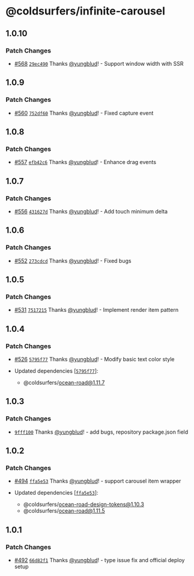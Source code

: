# @coldsurfers/infinite-carousel

## 1.0.10

### Patch Changes

- [#568](https://github.com/coldsurfers/surfers-root/pull/568) [`29ec490`](https://github.com/coldsurfers/surfers-root/commit/29ec49016bfdff6c83f958abbed3d0cefa1a93f7) Thanks [@yungblud](https://github.com/yungblud)! - Support window width with SSR

## 1.0.9

### Patch Changes

- [#560](https://github.com/coldsurfers/surfers-root/pull/560) [`752df60`](https://github.com/coldsurfers/surfers-root/commit/752df6031505b47073747ae50c282558c8dabd33) Thanks [@yungblud](https://github.com/yungblud)! - Fixed capture event

## 1.0.8

### Patch Changes

- [#557](https://github.com/coldsurfers/surfers-root/pull/557) [`efb42c6`](https://github.com/coldsurfers/surfers-root/commit/efb42c6e60b82c3b8ac1d6c7456efb81139caddb) Thanks [@yungblud](https://github.com/yungblud)! - Enhance drag events

## 1.0.7

### Patch Changes

- [#556](https://github.com/coldsurfers/surfers-root/pull/556) [`431627d`](https://github.com/coldsurfers/surfers-root/commit/431627d640f57592ca780ed2c1458115703c9f46) Thanks [@yungblud](https://github.com/yungblud)! - Add touch minimum delta

## 1.0.6

### Patch Changes

- [#552](https://github.com/coldsurfers/surfers-root/pull/552) [`273cdcd`](https://github.com/coldsurfers/surfers-root/commit/273cdcda816d69c4370e71deb8b8114c50a42e5b) Thanks [@yungblud](https://github.com/yungblud)! - Fixed bugs

## 1.0.5

### Patch Changes

- [#531](https://github.com/coldsurfers/surfers-root/pull/531) [`7517215`](https://github.com/coldsurfers/surfers-root/commit/75172153665d3fb0c4503e746f56128611c3ee54) Thanks [@yungblud](https://github.com/yungblud)! - Implement render item pattern

## 1.0.4

### Patch Changes

- [#526](https://github.com/coldsurfers/surfers-root/pull/526) [`5795f77`](https://github.com/coldsurfers/surfers-root/commit/5795f771a19726a9d3fda12c90ddfad98a97843b) Thanks [@yungblud](https://github.com/yungblud)! - Modify basic text color style

- Updated dependencies [[`5795f77`](https://github.com/coldsurfers/surfers-root/commit/5795f771a19726a9d3fda12c90ddfad98a97843b)]:
  - @coldsurfers/ocean-road@1.11.7

## 1.0.3

### Patch Changes

- [`9fff100`](https://github.com/coldsurfers/surfers-root/commit/9fff1001bb9cdafe7fb076764b6b2b9ba3650909) Thanks [@yungblud](https://github.com/yungblud)! - add bugs, repository package.json field

## 1.0.2

### Patch Changes

- [#494](https://github.com/coldsurfers/surfers-root/pull/494) [`ffa5e53`](https://github.com/coldsurfers/surfers-root/commit/ffa5e536820d303eaa2103b68f6ddc6f088c5885) Thanks [@yungblud](https://github.com/yungblud)! - support carousel item wrapper

- Updated dependencies [[`ffa5e53`](https://github.com/coldsurfers/surfers-root/commit/ffa5e536820d303eaa2103b68f6ddc6f088c5885)]:
  - @coldsurfers/ocean-road-design-tokens@1.10.3
  - @coldsurfers/ocean-road@1.11.5

## 1.0.1

### Patch Changes

- [#492](https://github.com/coldsurfers/surfers-root/pull/492) [`66d82f1`](https://github.com/coldsurfers/surfers-root/commit/66d82f1bdd14d066325bf1192b572834be1e50e8) Thanks [@yungblud](https://github.com/yungblud)! - type issue fix and official deploy setup
